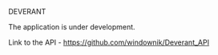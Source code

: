 DEVERANT

The application is under development.

Link to the API - https://github.com/windownik/Deverant_API
